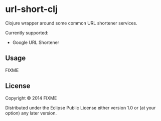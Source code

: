 # url-short-clj

Clojure wrapper around some common URL shortener services.

Currently supported:

* Google URL Shortener

## Usage

FIXME

## License

Copyright © 2014 FIXME

Distributed under the Eclipse Public License either version 1.0 or (at
your option) any later version.

